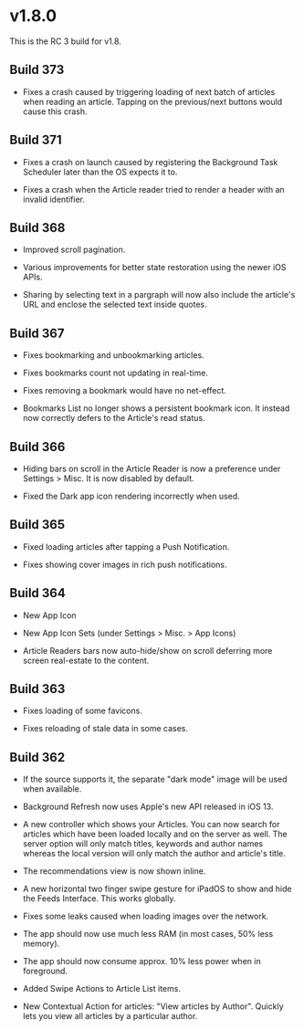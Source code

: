 # v1.8.0

This is the RC 3 build for v1.8.

## Build 373

- Fixes a crash caused by triggering loading of next batch of articles when reading an article. Tapping on the previous/next buttons would cause this crash. 

## Build 371

- Fixes a crash on launch caused by registering the Background Task Scheduler later than the OS expects it to. 

- Fixes a crash when the Article reader tried to render a header with an invalid identifier. 

## Build 368

- Improved scroll pagination. 

- Various improvements for better state restoration using the newer iOS APIs. 

- Sharing by selecting text in a pargraph will now also include the article's URL and enclose the selected text inside quotes. 

## Build 367

- Fixes bookmarking and unbookmarking articles. 

- Fixes bookmarks count not updating in real-time. 

- Fixes removing a bookmark would have no net-effect. 

- Bookmarks List no longer shows a persistent bookmark icon. It instead now correctly defers to the Article's read status.

## Build 366

- Hiding bars on scroll in the Article Reader is now a preference under Settings > Misc. It is now disabled by default. 

- Fixed the Dark app icon rendering incorrectly when used. 

## Build 365 

- Fixed loading articles after tapping a Push Notification.

- Fixes showing cover images in rich push notifications.

## Build 364

- New App Icon

- New App Icon Sets (under Settings > Misc. > App Icons)

- Article Readers bars now auto-hide/show on scroll deferring more screen real-estate to the content. 

## Build 363

- Fixes loading of some favicons. 

- Fixes reloading of stale data in some cases. 

## Build 362

- If the source supports it, the separate "dark mode" image will be used when available. 

- Background Refresh now uses Apple's new API released in iOS 13.  

- A new controller which shows your Articles. You can now search for articles which have been loaded locally and on the server as well. The server option will only match titles,  keywords and author names whereas the local version will only match the author and article's title. 

- The recommendations view is now shown inline. 

- A new horizontal two finger swipe gesture for iPadOS to show and hide the Feeds Interface. This works globally.  

- Fixes some leaks caused when loading images over the network. 

- The app should now use much less RAM (in most cases, 50% less memory). 

- The app should now consume approx. 10% less power when in foreground. 

- Added Swipe Actions to Article List items. 

- New Contextual Action for articles: "View articles by Author". Quickly lets you view all articles by a particular author. 

